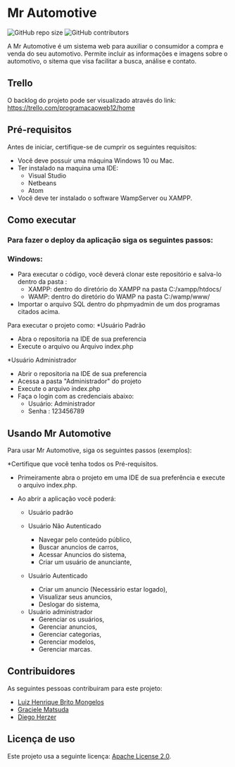 # Mr Automotive

<!--- Exemplos de badges. Acesse https://shields.io para outras opções. Você pode querer incluir informações de dependencias, build, testes, licença, etc. --->
![GitHub repo size](https://img.shields.io/github/repo-size/lhmongelos/progweb-template)
![GitHub contributors](https://img.shields.io/github/contributors/lhmongelos/progweb-template)

A Mr Automotive é um sistema web para auxiliar o consumidor a compra e venda do seu automotivo. Permite incluir as informações e imagens sobre o automotivo, o sitema  que visa facilitar a busca, análise e contato.

## Trello

O backlog do projeto pode ser visualizado através do link: https://trello.com/programacaoweb12/home

## Pré-requisitos

Antes de iniciar, certifique-se de cumprir os seguintes requisitos:

* Você deve possuir uma máquina Windows 10 ou Mac.
* Ter instalado na maquina uma IDE:
    * Visual Studio
    * Netbeans
    * Atom
* Você deve ter instalado o software WampServer ou XAMPP.

## Como executar
### Para fazer o deploy da aplicação siga os seguintes passos:
### Windows:

* Para executar o código, você deverá clonar este repositório e salva-lo dentro da pasta :
    * XAMPP: dentro do diretório do XAMPP na pasta C:/xampp/htdocs/
    * WAMP: dentro do diretório do WAMP na pasta C:/wamp/www/
* Importar o arquivo SQL dentro do phpmyadmin de um dos programas citados acima.

Para executar o projeto como:
*Usuário Padrão
- Abra o repositoria na IDE de sua preferencia
- Execute o arquivo ou  Arquivo index.php


*Usuário Administrador
 -  Abrir o repositoria na IDE de sua preferencia
 - Acessa a pasta "Administrador" do projeto
 - Execute o arquivo index.php
 - Faça o login com as credenciais abaixo:
   - Usuário: Administrador
   - Senha : 123456789



## Usando Mr Automotive

Para usar Mr Automotive, siga os seguintes passos (exemplos):

*Certifique que você tenha todos os Pré-requisitos.
* Primeiramente abra o projeto em uma IDE de sua preferência e execute o arquivo index.php.

* Ao abrir a aplicação você poderá:

  * Usuário padrão
  - Usuário Não Autenticado
    * Navegar pelo conteúdo público,
    * Buscar anuncios de carros,
    * Acessar Anuncios do sistema,
    * Criar um usuário de anunciante,
    
  - Usuário Autenticado
    * Criar um anuncio (Necessário estar logado),
    * Visualizar seus anuncios,
    * Deslogar do sistema,

  * Usuário administrador
    * Gerenciar os usuários,
    * Gerenciar anuncios,
    * Gerenciar categorias,
    * Gerenciar modelos,
    * Gerenciar marcas.

## Contribuidores

As seguintes pessoas contribuiram para este projeto:

* [Luiz Henrique Brito Mongelos](https://github.com/lhmongelos)
* [Graciele Matsuda](https://github.com/gramatsuda)
* [Diego Herzer](https://github.com/Herzerdi)

## Licença de uso

Este projeto usa a seguinte licença: [Apache License 2.0](https://www.apache.org/licenses/LICENSE-2.0).
